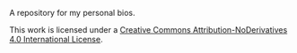 A repository for my personal bios.

This work is licensed under a [Creative Commons Attribution-NoDerivatives 4.0 International License](http://creativecommons.org/licenses/by-nd/4.0/).
